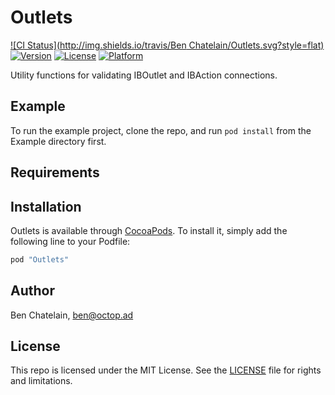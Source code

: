# Outlets

[![CI Status](http://img.shields.io/travis/Ben Chatelain/Outlets.svg?style=flat)](https://travis-ci.org/phatblat/Outlets)
[![Version](https://img.shields.io/cocoapods/v/Outlets.svg?style=flat)](http://cocoapods.org/pods/Outlets)
[![License](https://img.shields.io/cocoapods/l/Outlets.svg?style=flat)](http://cocoapods.org/pods/Outlets)
[![Platform](https://img.shields.io/cocoapods/p/Outlets.svg?style=flat)](http://cocoapods.org/pods/Outlets)

Utility functions for validating IBOutlet and IBAction connections.

## Example

To run the example project, clone the repo, and run `pod install` from the Example directory first.

## Requirements

## Installation

Outlets is available through [CocoaPods](http://cocoapods.org). To install
it, simply add the following line to your Podfile:

```ruby
pod "Outlets"
```

## Author

Ben Chatelain, ben@octop.ad

## License

This repo is licensed under the MIT License. See the [LICENSE](LICENSE.md) file for rights and limitations.
